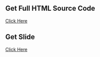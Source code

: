 ## Get Full HTML Source Code
[Click Here](https://mega.nz/folder/1TdUnLCT#72RbsEIXY5UttNMSNYpNqg)

## Get Slide
[Click Here](https://mega.nz/folder/IDEmzazD#NGirKHawSA-b10IOH7JNhA)

